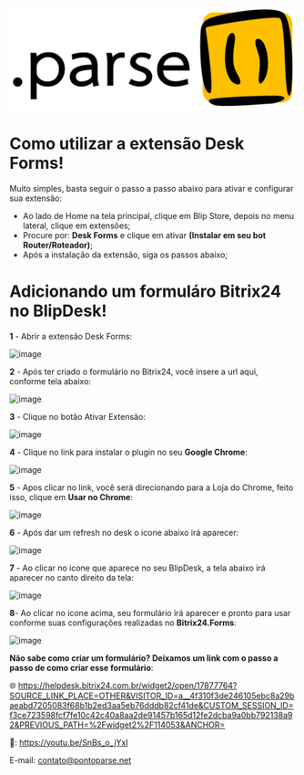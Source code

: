 ![N|Solid](https://raw.githubusercontent.com/Wilkor/img-clonebots/main/logoParseHorizontal.jpeg)


# Como utilizar a extensão Desk Forms!

Muito simples, basta seguir o passo a passo abaixo para ativar e configurar sua extensão:

 - Ao lado de Home na tela principal, clique em Blip Store, depois no menu lateral, clique em extensões;
 - Procure por: **Desk Forms** e clique em ativar **(Instalar em seu bot Router/Roteador)**;
 - Após a instalação da extensão, siga os passos abaixo;

 # Adicionando um formuláro Bitrix24 no BlipDesk!
 
  **1** - Abrir a extensão Desk Forms:
  
  ![image](https://github.com/Wilkor/doc-plugin-bitrix24-desk/assets/34819624/79ce84f3-83bf-4bfb-9e66-2db76956be30)

 **2** - Após ter criado o formulário no Bitrix24, você insere a url aqui, conforme tela abaixo:
 
 ![image](https://github.com/Wilkor/doc-plugin-bitrix24-desk/assets/34819624/f28382fe-83e0-4011-a503-e4fb33be68df)

 **3** - Clique no botão Ativar Extensão:
 
 ![image](https://github.com/Wilkor/doc-plugin-bitrix24-desk/assets/34819624/527a16eb-46c6-43eb-8b56-ebab53fe8ee8)


 **4** - Clique no link para instalar o plugin no seu **Google Chrome**:
 
 ![image](https://github.com/Wilkor/doc-plugin-bitrix24-desk/assets/34819624/53efb480-3f63-4788-993d-b5b9e2c15927)

 **5** - Apos clicar no link, você será direcionando para a Loja do Chrome, feito isso, clique em **Usar no Chrome**:
 
 ![image](https://github.com/Wilkor/doc-plugin-bitrix24-desk/assets/34819624/ca08ecf0-1b81-40a0-a09d-1add5746e2ce)

 **6** - Após dar um refresh no desk o icone abaixo irá aparecer:
 
 ![image](https://github.com/Wilkor/doc-plugin-bitrix24-desk/assets/34819624/707f13b6-b251-4c86-8429-8560c13ed052)

 **7** - Ao clicar no icone que aparece no seu BlipDesk, a tela abaixo irá aparecer no canto direito da tela:
 
 ![image](https://github.com/Wilkor/doc-plugin-bitrix24-desk/assets/34819624/82b6c7d6-6ac6-4049-bbd5-572d2172055a)

**8**- Ao clicar no icone acima, seu formulário irá aparecer e pronto para usar conforme suas configurações realizadas no **Bitrix24.Forms**:

 ![image](https://github.com/Wilkor/doc-plugin-bitrix24-desk/assets/34819624/5a6195fa-6c7b-4c91-8436-992e9e0e48d1)


**Não sabe como criar um formulário? Deixamos um link com o passo a passo de como criar esse formulário**:

 🌐 https://helpdesk.bitrix24.com.br/widget2/open/17877764?SOURCE_LINK_PLACE=OTHER&VISITOR_ID=a__4f310f3de246105ebc8a29baeabd7205083f68b1b2ed3aa5eb76dddb82cf41de&CUSTOM_SESSION_ID=f3ce723598fcf7fe10c42c40a8aa2de91457b165d12fe2dcba9a0bb792138a92&PREVIOUS_PATH=%2Fwidget2%2F114053&ANCHOR=
 

 🎥: https://youtu.be/SnBs_o_jYxI
 
E-mail: contato@pontoparse.net
